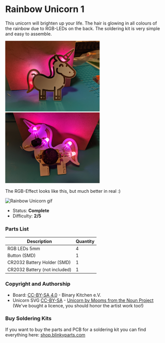 # Rainbow Unicorn 1

This unicorn will brighten up your life. The hair is glowing in all colours of the rainbow due to RGB-LEDs on the back. The soldering kit is very simple and easy to assemble.

<img src="manual/images/rgb-unicorn_front.jpg" width=300px alt="Rainbow Unicorn"> <img src="manual/images/rgb-unicorn_back.jpg" width=300px alt="Rainbow Unicorn">

The RGB-Effect looks like this, but much better in real :)

<img src="manual/images/rgb-unicorn.gif" width=480px alt="Rainbow Unicorn gif">

- Status: **Complete**
- Difficulty: **2/5**

### Parts List

| Description                   | Quantity |
|-------------------------------|----------|
| RGB LEDs 5mm                  |     4    |
| Button (SMD)                  |     1    |
| CR2032 Battery Holder (SMD)   |     1    |
| CR2032 Battery (not included) |     1    |

### Copyright and Authorship

- Board: [CC-BY-SA 4.0](https://creativecommons.org/licenses/by-sa/4.0/) - Binary Kitchen e.V.
- Unicorn SVG [CC-BY-SA](https://creativecommons.org/licenses/by-sa/4.0/) - [Unicorn by Mooms from the Noun Project](https://thenounproject.com/term/unicorn/2061795/) (We've bought a licence, you should honor the artist work too!)

### Buy Soldering Kits
If you want to buy the parts and PCB for a soldering kit you can find everything here: [shop.blinkyparts.com](https://shop.blinkyparts.com/de/Regenbogen-Einhorn-Einfacher-Bausatz-fuer-einen-tollen-Anstecker/blink232242)
